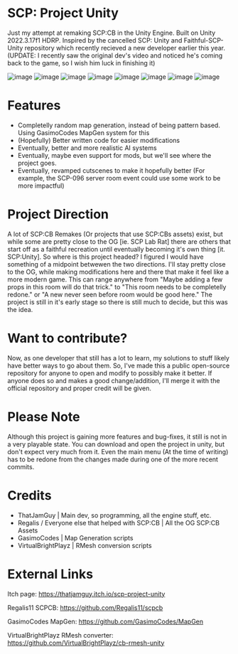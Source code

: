 # SCP: Project Unity
Just my attempt at remaking SCP:CB in the Unity Engine. Built on Unity 2022.3.17f1 HDRP.
Inspired by the cancelled SCP: Unity and Faithful-SCP-Unity repository which recently recieved a new developer earlier this year. (UPDATE: I recently saw the original dev's video and noticed he's coming back to the game, so I wish him luck in finishing it)

![image](https://github.com/ThatJamGuy/scp-project-unity/assets/81861785/e7ecb7a5-0716-4f52-bb47-f14f1c823e21)
![image](https://github.com/ThatJamGuy/scp-project-unity/assets/81861785/f0d66d81-5d98-4cb9-8de3-4599814ca344)
![image](https://github.com/ThatJamGuy/scp-project-unity/assets/81861785/94ee85fb-139c-46d6-96bc-acee2ca9fc60)
![image](https://github.com/ThatJamGuy/scp-project-unity/assets/81861785/1638dfdc-4578-46bd-8a8c-25c20397141b)
![image](https://github.com/ThatJamGuy/scp-project-unity/assets/81861785/45109bba-5026-4c12-b7fe-4b9a5cd07bcd)
![image](https://github.com/ThatJamGuy/scp-project-unity/assets/81861785/6c274c8c-3bd0-4b4e-8c16-7a2a8b93d674)
![image](https://github.com/ThatJamGuy/scp-project-unity/assets/81861785/057c94ee-6e05-4954-893e-c97586f05422)
![image](https://github.com/ThatJamGuy/scp-project-unity/assets/81861785/ca2be39f-4ebb-4fca-80e7-14bd6d9e6b96)

# Features
- Completelly random map generation, instead of being pattern based. Using GasimoCodes MapGen system for this
- (Hopefully) Better written code for easier modifications
- Eventually, better and more realistic AI systems
- Eventually, maybe even support for mods, but we'll see where the project goes.
- Eventually, revamped cutscenes to make it hopefully better (For example, the SCP-096 server room event could use some work to be more impactful)

# Project Direction
A lot of SCP:CB Remakes (Or projects that use SCP:CBs assets) exist, but while some are pretty close to the OG [ie. SCP Lab Rat] there are others that start off as a faithful recreation until eventually becoming it's own thing [it. SCP:Unity]. So where is this project headed? I figured I would have something of a midpoint betwewen the two directions. I'll stay pretty close to the OG, while making modifications here and there that make it feel like a more modern game. This can range anywhere from "Maybe adding a few props in this room will do that trick." to "This room needs to be completelly redone." or "A new never seen before room would be good here." The project is still in it's early stage so there is still much to decide, but this was the idea.

# Want to contribute?
Now, as one developer that still has a lot to learn, my solutions to stuff likely have better ways to go about them. So, I've made this a public open-source repository for anyone to open and modify to possibly make it better. If anyone does so and makes a good change/addition, I'll merge it with the official repository and proper credit will be given.

# Please Note
Although this project is gaining more features and bug-fixes, it still is not in a very playable state. You can download and open the project in unity, but don't expect very much from it. Even the main menu (At the time of writing) has to be redone from the changes made during one of the more recent commits.

# Credits
- ThatJamGuy | Main dev, so programming, all the engine stuff, etc.
- Regalis / Everyone else that helped with SCP:CB | All the OG SCP:CB Assets
- GasimoCodes | Map Generation scripts
- VirtualBrightPlayz | RMesh conversion scripts

# External Links
Itch page: https://thatjamguy.itch.io/scp-project-unity

Regalis11 SCPCB: https://github.com/Regalis11/scpcb

GasimoCodes MapGen: https://github.com/GasimoCodes/MapGen

VirtualBrightPlayz RMesh converter: https://github.com/VirtualBrightPlayz/cb-rmesh-unity

